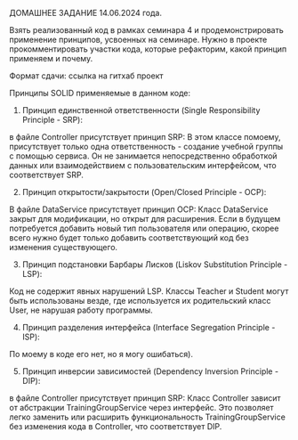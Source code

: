 ДОМАШНЕЕ ЗАДАНИЕ 14.06.2024 года.

Взять реализованный код в рамках семинара 4 и продемонстрировать применение принципов, усвоенных на семинаре.
Нужно в проекте прокомментировать участки кода, которые рефакторим, какой принцип применяем и почему.

Формат сдачи: ссылка на гитхаб проект


Принципы SOLID применяемые в данном коде:

1. Принцип единственной ответственности (Single Responsibility Principle - SRP):

в файле Controller присутствует принцип SRP: В этом классе помоему, присутствует только одна ответственность - создание учебной группы с помощью сервиса. Он не занимается непосредственно обработкой данных или взаимодействием с пользовательским интерфейсом, что соответствует SRP.

2. Принцип открытости/закрытости (Open/Closed Principle - OCP): 

В файле DataService присутствует принцип OCP: Класс DataService закрыт для модификации, но открыт для расширения. 
Если в будущем потребуется добавить новый тип пользователя или операцию, 
скорее всего нужно будет только добавить соответствующий код без изменения существующего.

3. Принцип подстановки Барбары Лисков (Liskov Substitution Principle - LSP):

Код не содержит явных нарушений LSP. Классы Teacher и Student могут быть использованы везде, 
где используется их родительский класс User, не нарушая работу программы.

4. Принцип разделения интерфейса (Interface Segregation Principle - ISP):

По моему в коде его нет, но я могу ошибаться).

5. Принцип инверсии зависимостей (Dependency Inversion Principle - DIP):

в файле Controller присутствует принцип SRP: Класс Controller зависит от абстракции TrainingGroupService через интерфейс. Это позволяет легко заменить или расширить функциональность TrainingGroupService без изменения кода в Controller, что соответствует DIP.